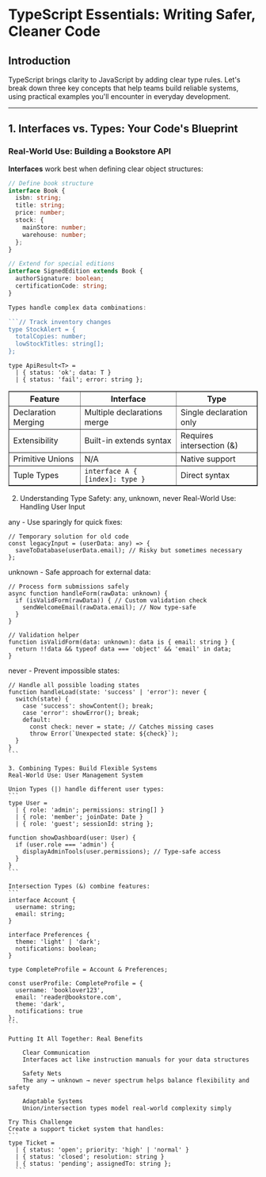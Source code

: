 # TypeScript Essentials: Writing Safer, Cleaner Code

## Introduction  
TypeScript brings clarity to JavaScript by adding clear type rules. Let's break down three key concepts that help teams build reliable systems, using practical examples you'll encounter in everyday development.

---

## 1. Interfaces vs. Types: Your Code's Blueprint

### Real-World Use: Building a Bookstore API

**Interfaces** work best when defining clear object structures:
```typescript
// Define book structure
interface Book {
  isbn: string;
  title: string;
  price: number;
  stock: {
    mainStore: number;
    warehouse: number;
  };
}

// Extend for special editions
interface SignedEdition extends Book {
  authorSignature: boolean;
  certificationCode: string;
}

Types handle complex data combinations:

```// Track inventory changes
type StockAlert = {
  totalCopies: number;
  lowStockTitles: string[];
};
```

```// Handle different API outcomes
type ApiResult<T> = 
  | { status: 'ok'; data: T }
  | { status: 'fail'; error: string };
```

<table border="1" cellpadding="8" cellspacing="0">
  <thead>
    <tr>
      <th>Feature</th>
      <th>Interface</th>
      <th>Type</th>
    </tr>
  </thead>
  <tbody>
    <tr>
      <td>Declaration Merging</td>
      <td>Multiple declarations merge</td>
      <td>Single declaration only</td>
    </tr>
    <tr>
      <td>Extensibility</td>
      <td>Built-in extends syntax</td>
      <td>Requires intersection (&)</td>
    </tr>
    <tr>
      <td>Primitive Unions</td>
      <td>N/A</td>
      <td>Native support</td>
    </tr>
    <tr>
      <td>Tuple Types</td>
      <td><code>interface A { [index]: type }</code></td>
      <td>Direct syntax</td>
    </tr>
  </tbody>
</table>

2. Understanding Type Safety: any, unknown, never
Real-World Use: Handling User Input

any - Use sparingly for quick fixes:

```
// Temporary solution for old code
const legacyInput = (userData: any) => {
  saveToDatabase(userData.email); // Risky but sometimes necessary
};
```
unknown - Safe approach for external data:

```
// Process form submissions safely
async function handleForm(rawData: unknown) {
  if (isValidForm(rawData)) { // Custom validation check
    sendWelcomeEmail(rawData.email); // Now type-safe
  }
}

// Validation helper
function isValidForm(data: unknown): data is { email: string } {
  return !!data && typeof data === 'object' && 'email' in data;
}
```

never - Prevent impossible states:

````
// Handle all possible loading states
function handleLoad(state: 'success' | 'error'): never {
  switch(state) {
    case 'success': showContent(); break;
    case 'error': showError(); break;
    default: 
      const check: never = state; // Catches missing cases
      throw Error(`Unexpected state: ${check}`);
  }
}
```

3. Combining Types: Build Flexible Systems
Real-World Use: User Management System

Union Types (|) handle different user types:
```
type User = 
  | { role: 'admin'; permissions: string[] }
  | { role: 'member'; joinDate: Date }
  | { role: 'guest'; sessionId: string };

function showDashboard(user: User) {
  if (user.role === 'admin') {
    displayAdminTools(user.permissions); // Type-safe access
  }
}
```

Intersection Types (&) combine features:
```
interface Account {
  username: string;
  email: string;
}

interface Preferences {
  theme: 'light' | 'dark';
  notifications: boolean;
}

type CompleteProfile = Account & Preferences;

const userProfile: CompleteProfile = {
  username: 'booklover123',
  email: 'reader@bookstore.com',
  theme: 'dark',
  notifications: true
};
```

Putting It All Together: Real Benefits

    Clear Communication
    Interfaces act like instruction manuals for your data structures

    Safety Nets
    The any → unknown → never spectrum helps balance flexibility and safety

    Adaptable Systems
    Union/intersection types model real-world complexity simply

Try This Challenge
Create a support ticket system that handles:
```
type Ticket = 
  | { status: 'open'; priority: 'high' | 'normal' }
  | { status: 'closed'; resolution: string }
  | { status: 'pending'; assignedTo: string };
  ```